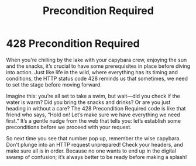 ﻿---
category: 4xx
code: 428
cover: https://firebasestorage.googleapis.com/v0/b/capy-http.appspot.com/o/Capy-428-750x600.avif?alt=media
thumbnail: https://firebasestorage.googleapis.com/v0/b/capy-http.appspot.com/o/Capy-428-250x200.avif?alt=media
coverAlt: Precondition Required
description: Precondition Required
tags:
- 4xx
title: Precondition Required
---

# 428 Precondition Required

When you're chilling by the lake with your capybara crew, enjoying the sun and the snacks, it’s crucial to have some prerequisites in place before diving into action. Just like life in the wild, where everything has its timing and conditions, the HTTP status code 428 reminds us that sometimes, we need to set the stage before moving forward.

Imagine this: you’re all set to take a swim, but wait—did you check if the water is warm? Did you bring the snacks and drinks? Or are you just heading in without a care? The 428 Precondition Required code is like that friend who says, “Hold on! Let’s make sure we have everything we need first.” It’s a gentle nudge from the web that tells you: let’s establish some preconditions before we proceed with your request.

So next time you see that number pop up, remember the wise capybara. Don't plunge into an HTTP request unprepared! Check your headers, and make sure all is in order. Because no one wants to end up in the digital swamp of confusion; it’s always better to be ready before making a splash!